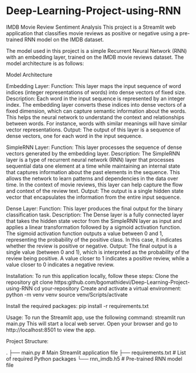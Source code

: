 # Deep-Learning-Project-using-RNN

IMDB Movie Review Sentiment Analysis
This project is a Streamlit web application that classifies movie reviews as positive or negative using a pre-trained RNN model on the IMDB dataset.

The model used in this project is a simple Recurrent Neural Network (RNN) with an embedding layer, trained on the IMDB movie reviews dataset. The model architecture is as follows:

Model Architecture

Embedding Layer:
Function: This layer maps the input sequence of word indices (integer representations of words) into dense vectors of fixed size.
Description: Each word in the input sequence is represented by an integer index. The embedding layer converts these indices into dense vectors of a fixed dimension, which can capture semantic information about the words. This helps the neural network to understand the context and relationships between words. For instance, words with similar meanings will have similar vector representations.
Output: The output of this layer is a sequence of dense vectors, one for each word in the input sequence.

SimpleRNN Layer:
Function: This layer processes the sequence of dense vectors generated by the embedding layer.
Description: The SimpleRNN layer is a type of recurrent neural network (RNN) layer that processes sequential data one element at a time while maintaining an internal state that captures information about the past elements in the sequence. This allows the network to learn patterns and dependencies in the data over time. In the context of movie reviews, this layer can help capture the flow and context of the review text.
Output: The output is a single hidden state vector that encapsulates the information from the entire input sequence.

Dense Layer:
Function: This layer produces the final output for the binary classification task.
Description: The Dense layer is a fully connected layer that takes the hidden state vector from the SimpleRNN layer as input and applies a linear transformation followed by a sigmoid activation function. The sigmoid activation function outputs a value between 0 and 1, representing the probability of the positive class. In this case, it indicates whether the review is positive or negative.
Output: The final output is a single value (between 0 and 1), which is interpreted as the probability of the review being positive. A value closer to 1 indicates a positive review, while a value closer to 0 indicates a negative review.

Installation:
To run this application locally, follow these steps:
Clone the repository
git clone https:github.com/bgomathidevi/Deep-Learning-Project-using-RNN
cd your-repository
Create and activate a virtual environment:
python -m venv venv
source venv/Scripts/activate  

Install the required packages:
pip install -r requirements.txt


Usage:
To run the Streamlit app, use the following command:
streamlit run main.py
This will start a local web server. Open your browser and go to http://localhost:8501 to view the app.

Project Structure:

.
├── main.py             # Main Streamlit application file
├── requirements.txt    # List of required Python packages
└── rnn_imdb.h5         # Pre-trained RNN model file
